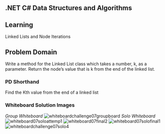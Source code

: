 ## .NET C# Data Structures and Algorithms

## Learning
Linked Lists and Node Iterations

## Problem Domain
Write a method for the Linked List class which takes a number, k, as a parameter. Return the node’s value that is k from the end of the linked list. 

### PD Shorthand
Find the Kth value from the end of a linked list

### Whiteboard Solution Images
_Group Whiteboard_ 
![whiteboardchallenge07groupboard](https://user-images.githubusercontent.com/39015829/47106849-851c7a80-d1fc-11e8-8306-913608a70edf.jpg)
_Solo Whiteboard_ 
![whiteboard07soloattemp1](https://user-images.githubusercontent.com/39015829/47106847-8483e400-d1fc-11e8-9dbf-1153fb3344f8.jpg)
![whiteboard07final2](https://user-images.githubusercontent.com/39015829/47106846-8483e400-d1fc-11e8-93ac-f09afeb66054.jpg)
![whiteboard07solofinal1](https://user-images.githubusercontent.com/39015829/47106848-8483e400-d1fc-11e8-8111-eaa8d03c7518.jpg)
![whiteboardchallenge07solo4](https://user-images.githubusercontent.com/39015829/47106852-85b51100-d1fc-11e8-9fed-cd53560d39dd.jpg)
